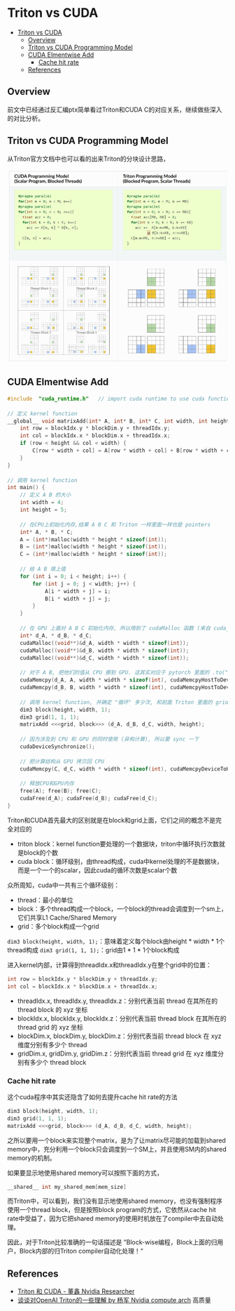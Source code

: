 # Triton vs CUDA

- [Triton vs CUDA](#triton-vs-cuda)
  - [Overview](#overview)
  - [Triton vs CUDA Programming Model](#triton-vs-cuda-programming-model)
  - [CUDA Elmentwise Add](#cuda-elmentwise-add)
    - [Cache hit rate](#cache-hit-rate)
  - [References](#references)

## Overview

前文中已经通过反汇编ptx简单看过Triton和CUDA C的对应关系，继续做些深入的对比分析。

## Triton vs CUDA Programming Model

从Triton官方文档中也可以看的出来Triton的分块设计思路，

![Triton vs CUDA Programming Model.png](../.images/Triton%20vs%20CUDA%20Programming%20Model.png)

## CUDA Elmentwise Add

```c++
#include  "cuda_runtime.h"   // import cuda runtime to use cuda functions

// 定义 kernel function
__global__ void matrixAdd(int* A, int* B, int* C, int width, int height) {
    int row = blockIdx.y * blockDim.y + threadIdx.y;
    int col = blockIdx.x * blockDim.x + threadIdx.x;
    if (row < height && col < width) {
        C[row * width + col] = A[row * width + col] + B[row * width + col];
    }
}

// 调用 kernel function
int main() {
    // 定义 A B 的大小
    int width = 4;
    int height = 5;

    // 在CPU上初始化内存,结果 A B C 和 Triton 一样里面一样也是 pointers 
    int* A, * B, * C;
    A = (int*)malloc(width * height * sizeof(int));
    B = (int*)malloc(width * height * sizeof(int));
    C = (int*)malloc(width * height * sizeof(int));

    // 给 A B 填上值
    for (int i = 0; i < height; i++) {
        for (int j = 0; j < width; j++) {
            A[i * width + j] = i;
            B[i * width + j] = j;
        }
    }

    // 在 GPU 上面对 A B C 初始化内存, 所以用到了 cudaMalloc 函数 (来自 cuda_runtime.h)
    int* d_A, * d_B, * d_C;
    cudaMalloc((void**)&d_A, width * width * sizeof(int));
    cudaMalloc((void**)&d_B, width * width * sizeof(int));
    cudaMalloc((void**)&d_C, width * width * sizeof(int));

    // 对于 A B, 把他们的值从 CPU 挪到 GPU. 这其实对应于 pytorch 里面的 .to("cuda")
    cudaMemcpy(d_A, A, width * width * sizeof(int), cudaMemcpyHostToDevice);
    cudaMemcpy(d_B, B, width * width * sizeof(int), cudaMemcpyHostToDevice);

    // 调用 kernel function, 并确定 "循环" 多少次, 和前面 Triton 里面的 grid 相似但是不同
    dim3 block(height, width, 1);
    dim3 grid(1, 1, 1);
    matrixAdd <<<grid, block>>> (d_A, d_B, d_C, width, height);

    // 因为涉及到 CPU 和 GPU 的同时使用 (异构计算), 所以要 sync 一下
    cudaDeviceSynchronize();

    // 把计算结构从 GPU 拷贝回 CPU
    cudaMemcpy(C, d_C, width * width * sizeof(int), cudaMemcpyDeviceToHost);

    // 释放CPU和GPU内存
    free(A); free(B); free(C);
    cudaFree(d_A); cudaFree(d_B); cudaFree(d_C);
}
```

Triton和CUDA首先最大的区别就是在block和grid上面，它们之间的概念不是完全对应的

- triton block：kernel function要处理的一个数据块，triton中循环执行次数就是block的个数
- cuda block：循环级别，由thread构成，cuda中kernel处理的不是数据块，而是一个一个的scalar，因此cuda的循环次数是scalar个数

众所周知，cuda中一共有三个循环级别：

- thread：最小的单位
- block：多个thread构成一个block，一个block的thread会调度到一个sm上，它们共享L1 Cache/Shared Memory
- grid：多个block构成一个grid

`dim3 block(height, width, 1);`：意味着定义每个block由height * width * 1个thread构成
`dim3 grid(1, 1, 1);`：grid由1 * 1 * 1个block构成

进入kernel内部，计算得到threadIdx.x和threadIdx.y在整个grid中的位置：

```c
int row = blockIdx.y * blockDim.y + threadIdx.y;
int col = blockIdx.x * blockDim.x + threadIdx.x;
```

- threadIdx.x, threadIdx.y, threadIdx.z：分别代表当前 thread 在其所在的 thread block 的 xyz 坐标
- blockIdx.x, blockIdx.y, blockIdx.z：分别代表当前 thread block 在其所在的 thread grid 的 xyz 坐标
- blockDim.x, blockDim.y, blockDim.z：分别代表当前 thread block 在 xyz 维度分别有多少个 thread
- gridDim.x, gridDim.y, gridDim.z：分别代表当前 thread grid 在 xyz 维度分别有多少个 thread block

### Cache hit rate

这个cuda程序中其实还隐含了如何去提升cache hit rate的方法

```c
dim3 block(height, width, 1);
dim3 grid(1, 1, 1);
matrixAdd <<<grid, block>>> (d_A, d_B, d_C, width, height);
```

之所以要用一个block来实现整个matrix，是为了让matrix尽可能的加载到shared memory中，充分利用一个block只会调度到一个SM上，并且使用SM内的shared memory的机制。

如果要显示地使用shared memory可以按照下面的方式，

```c
__shared__ int my_shared_mem[mem_size]
```

而Triton中，可以看到，我们没有显示地使用shared memory，也没有强制程序使用一个thread block，但是按照block program的方式，它依然从cache hit rate中受益了，因为它把shared memory的使用时机放在了compiler中去自动处理。

因此，对于Triton比较准确的一句话描述是
”Block-wise编程，Block上面的归用户，Block内部的归Triton compiler自动化处理！“


## References

- [Triton 和 CUDA - 董鑫 Nvidia Researcher](https://www.zhihu.com/question/622685131/answer/3217107882)
- [谈谈对OpenAI Triton的一些理解 by 杨军 Nvidia compute arch](https://zhuanlan.zhihu.com/p/613244988) 高质量